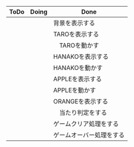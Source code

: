 | ToDo | Doing | Done |
| ---- | ---- | ---- |
|  |  | 背景を表示する |
|  |  | TAROを表示する |
|  |  |　TAROを動かす |
|  |  | HANAKOを表示する |
|  |  | HANAKOを動かす |
|  |  | APPLEを表示する |
|  |  | APPLEを動かす |
|  |  | ORANGEを表示する |
|  |  |　当たり判定をする |
|  |  | ゲームクリア処理をする |
|  | | ゲームオーバー処理をする |